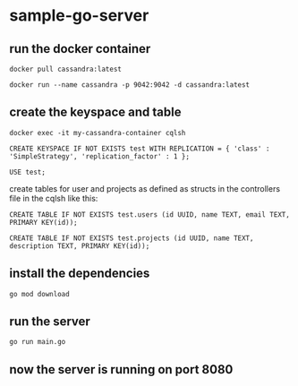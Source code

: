 # sample-go-server


## run the docker container
 
```docker pull cassandra:latest```


```docker run --name cassandra -p 9042:9042 -d cassandra:latest```

## create the keyspace and table

``` docker exec -it my-cassandra-container cqlsh ```

```CREATE KEYSPACE IF NOT EXISTS test WITH REPLICATION = { 'class' : 'SimpleStrategy', 'replication_factor' : 1 };```

```USE test;```

create tables for user and projects as defined as structs in the controllers file in the cqlsh like this:

```CREATE TABLE IF NOT EXISTS test.users (id UUID, name TEXT, email TEXT, PRIMARY KEY(id));```

```CREATE TABLE IF NOT EXISTS test.projects (id UUID, name TEXT, description TEXT, PRIMARY KEY(id));```

## install the dependencies

```go mod download```

## run the server

```go run main.go```

## now the server is running on port 8080





